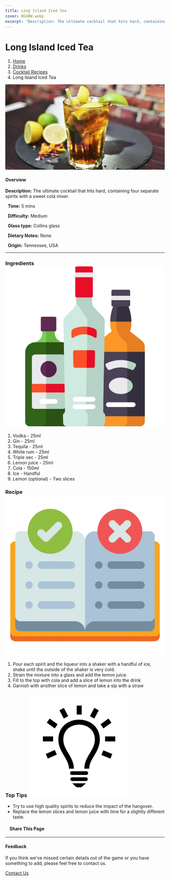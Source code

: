```yaml
---
title: Long Island Iced Tea
cover: BGGBW.webp
excerpt: "Description: The ultimate cocktail that hits hard, containing four separate spirits with a sweet cola mixer."
---
```


# Long Island Iced Tea

1.  [Home](/)
2.  [Drinks](drinks)
3.  [Cocktail Recipes](drinks/cocktailrecipes)
4.  Long Island Iced Tea

![](/images/long-island-iced-tea.webp)

#### Overview

**Description:** The ultimate cocktail that hits hard, containing four separate spirits with a sweet cola mixer.

  **Time:** 5 mins

  **Difficulty:** Medium

  **Glass type:** Collins glass

  **Dietary Notes:** None

  **Origin:** Tennessee, USA

* * *

### Ingredients ![target](/images/liquor.webp)

1.  Vodka - 25ml
2.  Gin - 25ml
3.  Tequila - 25ml
4.  White rum - 25ml
5.  Triple sec - 25ml
6.  Lemon juice - 25ml
7.  Cola - 150ml
8.  Ice - Handful
9.  Lemon (optional) - Two slices

### Recipe ![target](/images/rules.webp)

1.  Pour each spirit and the liqueur into a shaker with a handful of ice, shake until the outside of the shaker is very cold.
2.  Strain the mixture into a glass and add the lemon juice.
3.  Fill to the top with cola and add a slice of lemon into the drink
4.  Garnish with another slice of lemon and take a sip with a straw

### Top Tips ![target](/images/lightbulb.webp)

-   Try to use high quality spirits to reduce the impact of the hangover.
-   Replace the lemon slices and lemon juice with lime for a slightly different taste.

####     Share This Page

[](https://www.facebook.com/sharer/sharer.php?u=beergogglegames.co.uk/Drinks/CocktailRecipes/long-island-iced-tea)[](https://www.instagram.com/direct/new/)[](https://twitter.com/intent/tweet?url=beergogglegames.co.uk/Drinks/CocktailRecipes/long-island-iced-tea)

* * *

#### Feedback

If you think we've missed certain details out of the game or you have something to add, please feel free to contact us.

  
  
  
[Contact Us](contact)
